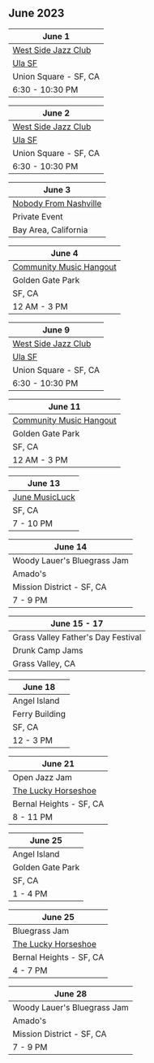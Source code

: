 ## June 2023

| June 1
|-
| <a href="http://westsidejazzclub.com" target="WSJC">West Side Jazz Club</a>
| <a href="https://ulasf.com" target="Ula">Ula SF</a>
| Union Square - SF, CA
| 6:30 - 10:30 PM

| June 2
|-
| <a href="http://westsidejazzclub.com" target="WSJC">West Side Jazz Club</a>
| <a href="https://ulasf.com" target="Ula">Ula SF</a>
| Union Square - SF, CA
| 6:30 - 10:30 PM

| June 3
|-
| <a href="https://www.thebash.com/bluegrass/nobodyfromnashville" target="NFN">Nobody From Nashville</a>
| Private Event
| Bay Area, California

| June 4
|-
| <a href="https://goldengatejams.com" target="NFN">Community Music Hangout</a>
| Golden Gate Park
| SF, CA
| 12 AM - 3 PM

| June 9
|-
| <a href="http://westsidejazzclub.com" target="WSJC">West Side Jazz Club</a>
| <a href="https://ulasf.com" target="Ula">Ula SF</a>
| Union Square - SF, CA
| 6:30 - 10:30 PM

| June 11
|-
| <a href="https://goldengatejams.com" target="new">Community Music Hangout</a>
| Golden Gate Park
| SF, CA
| 12 AM - 3 PM

| June 13
|-
| <a href="https://lu.ma/y5fl238s" target="new">June MusicLuck</a>
| SF, CA
| 7 - 10 PM

| June 14
|-
| Woody Lauer's Bluegrass Jam
| Amado's
| Mission District - SF, CA
| 7 - 9 PM

| June 15 - 17
|-
| Grass Valley Father's Day Festival
| Drunk Camp Jams
| Grass Valley, CA

| June 18
|-
| Angel Island
| Ferry Building
| SF, CA
| 12 - 3 PM

| June 21
|-
| Open Jazz Jam
| <a href="https://www.theluckyhorseshoebar.com/" target="Shoe">The Lucky Horseshoe</a>
| Bernal Heights - SF, CA
| 8 - 11 PM

| June 25
|-
| Angel Island
| Golden Gate Park
| SF, CA
| 1 - 4 PM

| June 25
|-
| Bluegrass Jam
| <a href="https://www.theluckyhorseshoebar.com/" target="Shoe">The Lucky Horseshoe</a>
| Bernal Heights - SF, CA
| 4 - 7 PM

| June 28
|-
| Woody Lauer's Bluegrass Jam
| Amado's
| Mission District - SF, CA
| 7 - 9 PM
